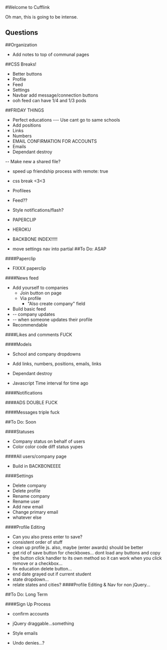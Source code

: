 #Welcome to Cufflink

Oh man, this is going to be intense.

## Questions

##Organization
* Add notes to top of communal pages

##CSS Breaks!
* Better buttons
* Profile
* Feed
* Settings
* Navbar add message/connection buttons
* ooh feed can have 1/4 and 1/3 pods


##FRIDAY THINGS
- Perfect educations
--- Use cant go to same schools
- Add positions
- Links
- Numbers
- EMAIL CONFIRMATION FOR ACCOUNTS
- Emails
- Dependant destroy

-- Make new a shared file?

- speed up friendship process with remote: true

- css break <3<3
- Profilees
- Feed??
- Style notifications/flash?

- PAPERCLIP
- HEROKU

- BACKBONE INDEX!!!!!
- move settings nav into partial
##To Do: ASAP

####Paperclip
* FIXXX paperclip

####News feed
* Add yourself to companies
  * Join button on page
  * Via profile
    * "Also create company" field
* Build basic feed
* -- company updates
* -- when someone updates their profile
* Recommendable

####Likes and comments FUCK

####Models
* School and company dropdowns
* Add links, numbers, positions, emails, links
* Dependant destroy

* Javascript Time interval for time ago

####Notifications

####ADS DOUBLE FUCK

####Messages triple fuck

##To Do: Soon

####Statuses
* Company status on behalf of users
* Color color code diff status yupes

####All users/company page
* Build in BACKBONEEEE

####Settings
* Delete company
* Delete profile
* Rename company
* Rename user
* Add new email
* Change primary email
* whatever else

####Profile Editing
* Can you also press enter to save?
* consistent order of stuff
* clean up profile js. also, maybe (enter awards) should be better
* get rid of save button for checkboxes... dont load any buttons and copy the button click handler to its own method so it can work when you click remove or a checkbox...
* fix education delete button...
* end date grayed out if current student
* state dropdown...
* relate states and cities?
####Profile Editing & Nav for non jQuery...

##To Do: Long Term

####Sign Up Process
* confirm accounts

* jQuery draggable...something
* Style emails

* Undo denies...?




